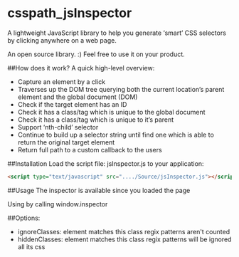 # csspath_jsInspector
A lightweight JavaScript library to help you generate ‘smart’ CSS selectors by clicking anywhere on a web page.

An open source library. :) Feel free to use it on your product.

##How does it work?
A quick high-level overview:
- Capture an element by a click
- Traverses up the DOM tree querying both the current location’s parent element and the global document (DOM)
- Check if the target element has an ID
- Check it has a class/tag which is unique to the global document
- Check it has a class/tag which is unique to it’s parent
- Support ‘nth-child’ selector
- Continue to build up a selector string until find one which is able to return the original target element
- Return full path to a custom callback to the users

##Installation
Load the script file: jsInspector.js to your application:
```html
<script type="text/javascript" src="..../Source/jsInspector.js"></script>
```

##Usage
 The inspector is available since you loaded the page
 
 Using by calling window.inspector
 
##Options:
- ignoreClasses: element matches this class regix patterns aren't counted
- hiddenClasses: element matches this class regix patterns will be ignored all its css
